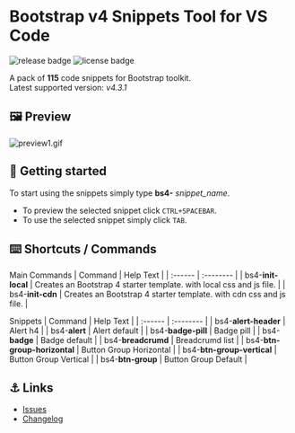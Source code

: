 # Bootstrap v4 Snippets Tool for VS Code

![release badge](https://img.shields.io/github/release/ForestCrazy/bootstrap-v4-snippets-tool.svg)
![license badge](https://img.shields.io/github/license/ForestCrazy/bootstrap-v4-snippets-tool.svg)

A pack of **115** code snippets for Bootstrap toolkit.  
Latest supported version: *v4.3.1*

## 🖼️ Preview

![preview1.gif](https://i.imgur.com/gbRrW2r.gif)
## 🏁 Getting started

To start using the snippets simply type **bs4-** *snippet_name*.

* To preview the selected snippet click `CTRL+SPACEBAR`.  
* To use the selected snippet simply click `TAB`.


##  ⌨️ Shortcuts / Commands
Main Commands
| Command | Help Text |
| :------ | :-------- |
| bs4-**init-local** | Creates an Bootstrap 4 starter template. with local css and js file. |
| bs4-**init-cdn** | Creates an Bootstrap 4 starter template. with cdn css and js file. |

Snippets
| Command | Help Text |
| :------ | :-------- |
| bs4-**alert-header** | Alert h4 |
| bs4-**alert** | Alert default |
| bs4-**badge-pill** | Badge pill |
| bs4-**badge** | Badge default |
| bs4-**breadcrumd** | Breadcrumd list |
| bs4-**btn-group-horizontal** | Button Group Horizontal |
| bs4-**btn-group-vertical** | Button Group Vertical |
| bs4-**btn-group** | Button Group Default |

## ⚓ Links

* [Issues](https://github.com/ForestCrazy/bootstrap-v4-snippets-tool/issues)
* [Changelog](https://github.com/ForestCrazy/bootstrap-v4-snippets-tool/blob/master/bootstrap-v4-snippets/CHANGELOG.md)
